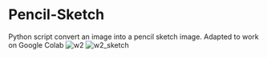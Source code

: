# Pencil-Sketch

Python script convert an image into a pencil sketch image.
Adapted to work on Google Colab
![w2](https://github.com/user-attachments/assets/fedfdd0a-0232-4666-a411-3518cc0bef35)
![w2_sketch](https://github.com/user-attachments/assets/f64914ff-8375-48cb-8a3e-c8bd1b55be14)
